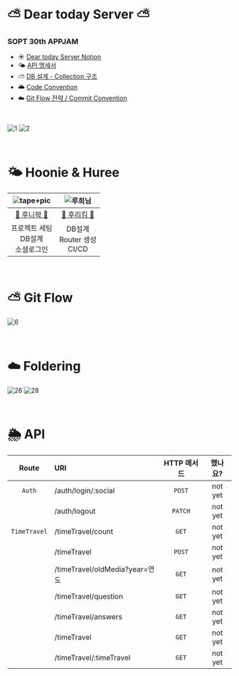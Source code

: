 # ⛅️ Dear today Server ⛅️

### SOPT 30th APPJAM
- ☀️ [Dear today Server Notion](https://coordinated-vein-c40.notion.site/60340220edf4415b9b9622b04a400915)  
- 🌤 [API 명세서](https://coordinated-vein-c40.notion.site/API-2085dad05f504e36b9f532e0e272c696)  
- ⛅️ [DB 설계 - Collection 구조](https://coordinated-vein-c40.notion.site/DB-887bd4b3b852447296ebfe34eb52ee47)  
- 🌥 [Code Convention](https://github.com/TeamDearToday/Deartoday-Server/wiki/Coding-Convention)  
- ☁️ [Git Flow 전략 / Commit Convention](https://github.com/TeamDearToday/Deartoday-Server/wiki/Git-flow)  

<br>

![1](https://user-images.githubusercontent.com/63235947/178440217-bac8e37b-fa27-4ddd-b448-0d346ed6881e.png)
![2](https://user-images.githubusercontent.com/63235947/178440518-79ddc1ec-d7eb-42e4-b04d-52fbc399278e.png)

<br>

# 🌤 Hoonie & Huree
|![tape+pic](https://user-images.githubusercontent.com/63235947/178444419-1e14c0a4-25e7-4bfa-9d3d-fdfc4bb34255.png)|![루희님](https://user-images.githubusercontent.com/63235947/178444351-6389d87f-2321-4d05-8b43-ade596421824.png)
|:-:|:-:|
|[🍺 후니팍 🍺](https://github.com/shb03323)|[🥳 후리킴 🥳](https://github.com/heerucan)|
|프로젝트 세팅<br>DB설계<br>소셜로그인<br> |DB설계<br>Router 생성<br>CI/CD<br>|

<br>

# ⛅️ Git Flow
![6](https://user-images.githubusercontent.com/63235947/178440528-16819a8a-2712-47a3-b40e-c766ca2a5b04.png)

<br>

# ☁️ Foldering
![26](https://user-images.githubusercontent.com/63235947/178440533-fe268c68-d925-4679-9d5c-f39a0b3831e3.png)
![28](https://user-images.githubusercontent.com/63235947/178440541-349250f2-f2d2-474b-83fe-b5e13def2db7.png)

<br>

# 🌦 API
| Route  | URI                             | HTTP 메서드 |           했나요?            |
| :----: | :------------------------------ | :------------: | :-----------------------: |
|  `Auth`  | /auth/login/:social             |     `POST`     |    not yet     |
|        | /auth/logout                       |     `PATCH`    |    not yet     |
| `TimeTravel` | /timeTravel/count        |    `GET`     |    not yet     |
|        | /timeTravel |     `POST`      |    not yet     |
|        | /timeTravel/oldMedia?year=연도           |    `GET`     |    not yet     |
|        | /timeTravel/question             |     `GET`      |    not yet     |
|        | /timeTravel/answers               |    `GET`     |    not yet     |
|        | /timeTravel               |    `GET`    |    not yet     |
|        | /timeTravel/:timeTravel           |     `GET`      |    not yet     |
#
